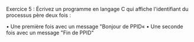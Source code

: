 Exercice 5 :
Écrivez un programme en langage C qui affiche l'identifiant du processus
père deux fois :

• Une première fois avec un message "Bonjour de PPID«
• Une seconde fois avec un message "Fin de PPID"
